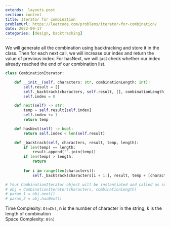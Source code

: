 ```yaml
---
extends: _layouts.post
section: content
title: Iterator for combination
problemUrl: https://leetcode.com/problems/iterator-for-combination/
date: 2022-09-17
categories: [design, backtracking]
---
```


We will generate all the combination using backtracking and store it in the class. Then for each next call, we will increase our index and return the value of previous index. For hasNext, we will just check whether our index already reached the end of our combination list.

```python
class CombinationIterator:

    def __init__(self, characters: str, combinationLength: int):
        self.result = []
        self._backtrack(characters, self.result, [], combinationLength)
        self.index = 0

    def next(self) -> str:
        temp = self.result[self.index]
        self.index += 1
        return temp

    def hasNext(self) -> bool:
        return self.index < len(self.result)

    def _backtrack(self, characters, result, temp, length):
        if len(temp) == length:
            result.append("".join(temp))
        if len(temp) > length:
            return
        
        for i in range(len(characters)):
            self._backtrack(characters[i + 1:], result, temp + [characters[i]], length)

# Your CombinationIterator object will be instantiated and called as such:
# obj = CombinationIterator(characters, combinationLength)
# param_1 = obj.next()
# param_2 = obj.hasNext()
```

Time Complexity: `O(nCk)`, n is the number of character in the string, k is the length of combination <br/>
Space Complexity: `O(n)`
